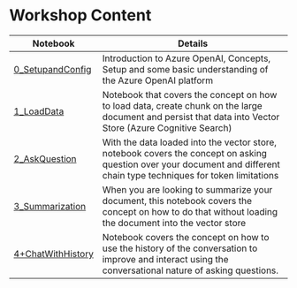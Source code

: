 # Workshop Content

| Notebook | Details
| --- | ---
| [0_SetupandConfig](./Workshop/0_SetupandConfig.ipynb) | Introduction to Azure OpenAI, Concepts, Setup and some basic understanding of the Azure OpenAI platform
| [1_LoadData](./Workshop/1_LoadData.ipynb) | Notebook that covers the concept on how to load data, create chunk on the large document and persist that data into Vector Store (Azure Cognitive Search)
| [2_AskQuestion](./Workshop/2_AskQuestion.ipynb) | With the data loaded into the vector store, notebook covers the concept on asking question over your document and different chain type techniques for token limitations
| [3_Summarization](./Workshop/3_Summarization.ipynb) | When you are looking to summarize your document, this notebook covers the concept on how to do that without loading the document into the vector store
| [4+ChatWithHistory](./Workshop/4_ChatWithHistory.ipynb) | Notebook covers the concept on how to use the history of the conversation to improve and interact using the conversational nature of asking questions.

